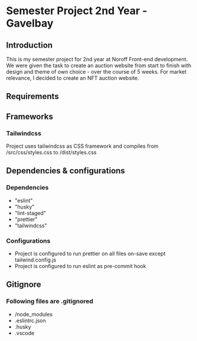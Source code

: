 # Semester Project 2nd Year - Gavelbay

## Introduction

This is my semester project for 2nd year at Noroff Front-end development.
We were given the task to create an auction website from start to finish with design and theme of own choice - over the course of 5 weeks.
For market relevance, I decided to create an NFT auction website.

## Requirements

## Frameworks

### Tailwindcss

Project uses tailwindcss as CSS framework and compiles from /src/css/styles.css to
/dist/styles.css

## Dependencies & configurations

### Dependencies

- "eslint"
- "husky"
- "lint-staged"
- "prettier"
- "tailwindcss"

### Configurations

- Project is configured to run prettier on all files on-save except tailwind.config.js
- Project is configured to run eslint as pre-commit hook

## Gitignore

### Following files are .gitignored

- /node_modules
- .eslintrc.json
- .husky
- .vscode
